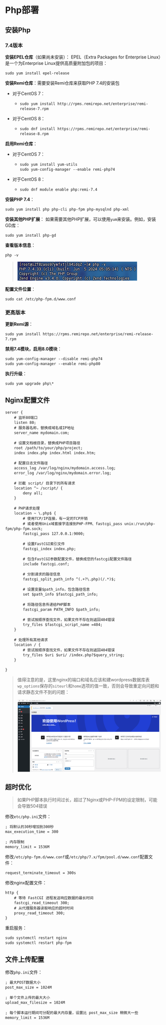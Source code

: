 # Php部署

## 安装Php

### 7.4版本

**安装EPEL仓库**（如果尚未安装）： EPEL（Extra Packages for Enterprise Linux）是一个为Enterprise Linux提供高质量附加包的项目：

```
sudo yum install epel-release
```

**安装Remi仓库**：需要安装Remi仓库来获取PHP 7.4的安装包

- 对于CentOS 7：

  - ```
    sudo yum install http://rpms.remirepo.net/enterprise/remi-release-7.rpm
    ```

- 对于CentOS 8：

  - ```
    sudo dnf install https://rpms.remirepo.net/enterprise/remi-release-8.rpm
    ```

**启用Remi仓库**：

- 对于CentOS 7：

  - ```
    sudo yum install yum-utils
    sudo yum-config-manager --enable remi-php74
    ```

- 对于CentOS 8：

  - ```
    sudo dnf module enable php:remi-7.4
    ```

**安装PHP 7.4**：

```
sudo yum install php php-cli php-fpm php-mysqlnd php-xml
```

**安装其他PHP扩展**： 如果需要其他PHP扩展，可以使用`yum`来安装。例如，安装GD库：

```
sudo yum install php-gd
```

**查看版本信息**：

```
php -v
```

> ![image-20250205113438012](img/Php部署/image-20250205113438012.png)

**配置文件位置**：

```
sudo cat /etc/php-fpm.d/www.conf
```

### 更高版本

**更新Remi源**：

```
sudo yum install https://rpms.remirepo.net/enterprise/remi-release-7.rpm
```

**禁用7.4模块，启用8.0模块**：

```
sudo yum-config-manager --disable remi-php74
sudo yum-config-manager --enable remi-php80
```

**执行升级**：

```
sudo yum upgrade php\*
```

## Nginx配置文件

```nginx
server {
    # 监听80端口
    listen 80;
    # 服务器名称，替换成域名或IP地址
    server_name mydomain.com;

    # 设置文档根目录，替换成PHP项目路径
    root /path/to/your/php/project;
    index index.php index.html index.htm;

    # 配置日志文件路径
    access_log /var/log/nginx/mydomain.access.log;
    error_log /var/log/nginx/mydomain.error.log;

    # 拦截 script/ 目录下的所有请求
    location ^~ /script/ {
        deny all;
    }

    # PHP请求处理
    location ~ \.php$ {
        # 使用TCP/IP连接，有一定的TCP开销
        # 或者使用Unix域套接字连接到PHP-FPM、fastcgi_pass unix:/run/php-fpm/php-fpm.sock;
        fastcgi_pass 127.0.0.1:9000;

        # 设置FastCGI索引文件
        fastcgi_index index.php;

        # 包含FastCGI参数配置文件，替换成您的fastcgi配置文件路径
        include fastcgi.conf;

        # 分割请求的路径信息
        fastcgi_split_path_info ^(.+?\.php)(/.*)$;

        # 设置变量$path_info，包含路径信息
        set $path_info $fastcgi_path_info;

        # 将路径信息传递给PHP脚本
        fastcgi_param PATH_INFO $path_info;

        # 尝试按顺序查找文件，如果文件不存在则返回404错误
        try_files $fastcgi_script_name =404;
    }

    # 处理所有其他请求
    location / {
        # 尝试按顺序查找文件，如果文件不存在则返回404错误
        try_files $uri $uri/ /index.php?$query_string;
    }

}
```

> 值得注意的是，这里nginx的端口和域名应该和建wordpress数据库表`wp_options`保存的`siteurl`和`home`选项的值一致，否则会导致重定向问题和请求静态文件不到的问题：
>
> ![image-20250205143851251](img/Php部署/image-20250205143851251.png)

## 超时优化

> 如果PHP脚本执行时间过长，超过了Nginx或PHP-FPM的设定限制，可能会导致504错误

修改`etc/php.ini`文件：

```
; 将默认的30秒增加到300秒
max_execution_time = 300

; 内存限制
memory_limit = 1536M
```

修改`/etc/php-fpm.d/www.conf`或`/etc/php/7.x/fpm/pool.d/www.conf`配置文件：

```
request_terminate_timeout = 300s
```

修改nginx配置文件：

```nginx
http {
    # 等待 FastCGI 进程发送响应数据的最长时间
    fastcgi_read_timeout 300;
    # 从代理服务器读取响应的超时时间
    proxy_read_timeout 300;
}
```

重启服务：

```
sudo systemctl restart nginx
sudo systemctl restart php-fpm
```

## 文件上传配置

修改`php.ini`文件：

```
; 最大POST数据大小
post_max_size = 1024M

; 单个文件上传的最大大小
upload_max_filesize = 1024M

; 每个脚本运行期间可分配的最大内存量，设置比 post_max_size 稍微大一些
memory_limit = 1536M
```

